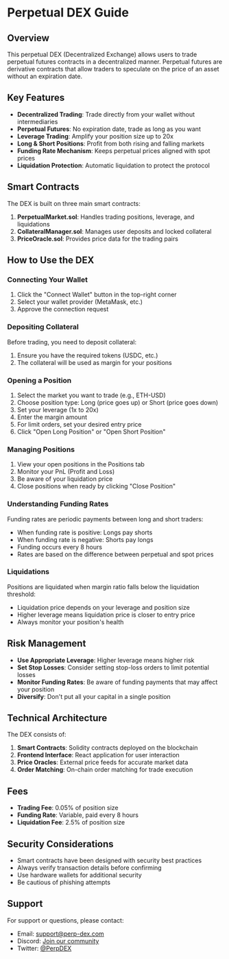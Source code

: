 # Perpetual DEX Guide

## Overview

This perpetual DEX (Decentralized Exchange) allows users to trade perpetual futures contracts in a decentralized manner. Perpetual futures are derivative contracts that allow traders to speculate on the price of an asset without an expiration date.

## Key Features

- **Decentralized Trading**: Trade directly from your wallet without intermediaries
- **Perpetual Futures**: No expiration date, trade as long as you want
- **Leverage Trading**: Amplify your position size up to 20x
- **Long & Short Positions**: Profit from both rising and falling markets
- **Funding Rate Mechanism**: Keeps perpetual prices aligned with spot prices
- **Liquidation Protection**: Automatic liquidation to protect the protocol

## Smart Contracts

The DEX is built on three main smart contracts:

1. **PerpetualMarket.sol**: Handles trading positions, leverage, and liquidations
2. **CollateralManager.sol**: Manages user deposits and locked collateral
3. **PriceOracle.sol**: Provides price data for the trading pairs

## How to Use the DEX

### Connecting Your Wallet

1. Click the "Connect Wallet" button in the top-right corner
2. Select your wallet provider (MetaMask, etc.)
3. Approve the connection request

### Depositing Collateral

Before trading, you need to deposit collateral:

1. Ensure you have the required tokens (USDC, etc.)
2. The collateral will be used as margin for your positions

### Opening a Position

1. Select the market you want to trade (e.g., ETH-USD)
2. Choose position type: Long (price goes up) or Short (price goes down)
3. Set your leverage (1x to 20x)
4. Enter the margin amount
5. For limit orders, set your desired entry price
6. Click "Open Long Position" or "Open Short Position"

### Managing Positions

1. View your open positions in the Positions tab
2. Monitor your PnL (Profit and Loss)
3. Be aware of your liquidation price
4. Close positions when ready by clicking "Close Position"

### Understanding Funding Rates

Funding rates are periodic payments between long and short traders:

- When funding rate is positive: Longs pay shorts
- When funding rate is negative: Shorts pay longs
- Funding occurs every 8 hours
- Rates are based on the difference between perpetual and spot prices

### Liquidations

Positions are liquidated when margin ratio falls below the liquidation threshold:

- Liquidation price depends on your leverage and position size
- Higher leverage means liquidation price is closer to entry price
- Always monitor your position's health

## Risk Management

- **Use Appropriate Leverage**: Higher leverage means higher risk
- **Set Stop Losses**: Consider setting stop-loss orders to limit potential losses
- **Monitor Funding Rates**: Be aware of funding payments that may affect your position
- **Diversify**: Don't put all your capital in a single position

## Technical Architecture

The DEX consists of:

1. **Smart Contracts**: Solidity contracts deployed on the blockchain
2. **Frontend Interface**: React application for user interaction
3. **Price Oracles**: External price feeds for accurate market data
4. **Order Matching**: On-chain order matching for trade execution

## Fees

- **Trading Fee**: 0.05% of position size
- **Funding Rate**: Variable, paid every 8 hours
- **Liquidation Fee**: 2.5% of position size

## Security Considerations

- Smart contracts have been designed with security best practices
- Always verify transaction details before confirming
- Use hardware wallets for additional security
- Be cautious of phishing attempts

## Support

For support or questions, please contact:
- Email: support@perp-dex.com
- Discord: [Join our community](https://discord.gg/perpdex)
- Twitter: [@PerpDEX](https://twitter.com/perpdex)
